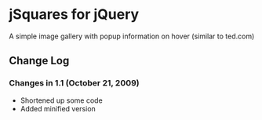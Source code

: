 # jSquares for jQuery

A simple image gallery with popup information on hover (similar to ted.com)

## Change Log

### Changes in 1.1 (October 21, 2009)

* Shortened up some code
* Added minified version
